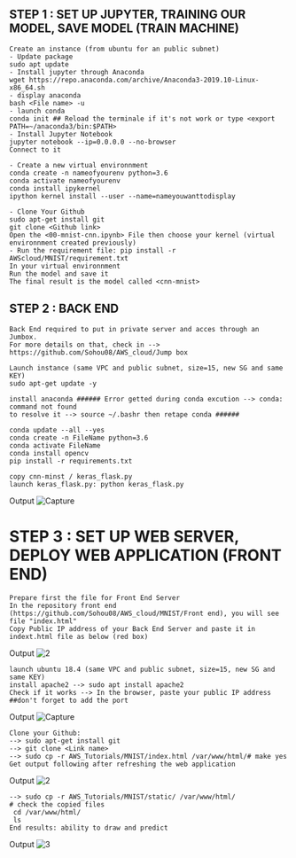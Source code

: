 

## STEP 1 : SET UP JUPYTER, TRAINING OUR MODEL, SAVE MODEL (TRAIN MACHINE) ##

```{r}
Create an instance (from ubuntu for an public subnet)
- Update package
sudo apt update 
- Install jupyter through Anaconda 
wget https://repo.anaconda.com/archive/Anaconda3-2019.10-Linux-x86_64.sh
- display anaconda 
bash <File name> -u
- launch conda 
conda init ## Reload the terminale if it's not work or type <export PATH=~/anaconda3/bin:$PATH>
- Install Jupyter Notebook 
jupyter notebook --ip=0.0.0.0 --no-browser
Connect to it  

- Create a new virtual environnment
conda create -n nameofyourenv python=3.6
conda activate nameofyourenv 
conda install ipykernel
ipython kernel install --user --name=nameyouwanttodisplay

- Clone Your Github
sudo apt-get install git
git clone <Github link>
Open the <00-mnist-cnn.ipynb> File then choose your kernel (virtual environnment created previously)
- Run the requirement file: pip install -r AWScloud/MNIST/requirement.txt
In your virtual environnment
Run the model and save it
The final result is the model called <cnn-mnist>
```

## STEP 2 : BACK END  

```{r}
Back End required to put in private server and acces through an Jumbox. 
For more details on that, check in --> https://github.com/Sohou08/AWS_cloud/Jump box
 
Launch instance (same VPC and public subnet, size=15, new SG and same KEY)
sudo apt-get update -y

install anaconda ###### Error getted during conda excution --> conda: command not found
to resolve it --> source ~/.bashr then retape conda ######

conda update --all --yes
conda create -n FileName python=3.6
conda activate FileName
conda install opencv
pip install -r requirements.txt

copy cnn-minst / keras_flask.py
launch keras_flask.py: python keras_flask.py
```
Output
![Capture](https://user-images.githubusercontent.com/51121757/73125665-536a9580-3fa1-11ea-8ded-ed7a99c6b023.PNG)

# STEP 3 : SET UP WEB SERVER, DEPLOY WEB APPLICATION (FRONT END)

```{r}
Prepare first the file for Front End Server 
In the repository front end (https://github.com/Sohou08/AWS_cloud/MNIST/Front end), you will see file "index.html"
Copy Public IP address of your Back End Server and paste it in indext.html file as below (red box)
```
Output
![2](https://user-images.githubusercontent.com/51121757/73666080-1b96d880-469a-11ea-98a2-5c28afa6f110.PNG)

```{r}
launch ubuntu 18.4 (same VPC and public subnet, size=15, new SG and same KEY)
install apache2 --> sudo apt install apache2
Check if it works --> In the browser, paste your public IP address ##don't forget to add the port
```
Output
![Capture](https://user-images.githubusercontent.com/51121757/70862733-eee70000-1f37-11ea-8cca-523a76b47413.PNG)

```{r}
Clone your Github:
--> sudo apt-get install git
--> git clone <Link name>
--> sudo cp -r AWS_Tutorials/MNIST/index.html /var/www/html/# make yes
Get output following after refreshing the web application
```
Output
![2](https://user-images.githubusercontent.com/51121757/70862736-f1e1f080-1f37-11ea-8f21-00d88b6a9996.PNG)

```{r}
--> sudo cp -r AWS_Tutorials/MNIST/static/ /var/www/html/
# check the copied files
 cd /var/www/html/
 ls
End results: ability to draw and predict 
```
Output
![3](https://user-images.githubusercontent.com/51121757/73665534-2dc44700-4699-11ea-9d9f-aadac6c09a55.PNG)

